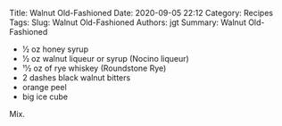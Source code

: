Title: Walnut Old-Fashioned
Date: 2020-09-05 22:12
Category: Recipes
Tags: 
Slug: Walnut Old-Fashioned
Authors: jgt
Summary: Walnut Old-Fashioned


* 1⁄2 oz honey syrup
* 1⁄2 oz walnut liqueur or syrup (Nocino liqueur) 
* 11⁄2 oz of rye whiskey (Roundstone Rye)
* 2 dashes black walnut bitters
* orange peel
* big ice cube

Mix.